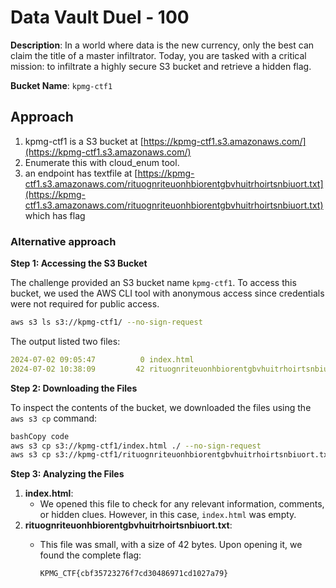 # Data Vault Duel - 100

**Description**: In a world where data is the new currency, only the best can claim the title of a master infiltrator. Today, you are tasked with a critical mission: to infiltrate a highly secure S3 bucket and retrieve a hidden flag.

**Bucket Name**: `kpmg-ctf1`

## Approach

1. kpmg-ctf1 is a S3 bucket at [https://kpmg-ctf1.s3.amazonaws.com/](https://kpmg-ctf1.s3.amazonaws.com/)
2. Enumerate this with cloud_enum tool.
3. an endpoint has textfile at [https://kpmg-ctf1.s3.amazonaws.com/rituognriteuonhbiorentgbvhuitrhoirtsnbiuort.txt](https://kpmg-ctf1.s3.amazonaws.com/rituognriteuonhbiorentgbvhuitrhoirtsnbiuort.txt) which has flag

### Alternative approach

**Step 1: Accessing the S3 Bucket**

The challenge provided an S3 bucket name `kpmg-ctf1`. To access this bucket, we used the AWS CLI tool with anonymous access since credentials were not required for public access.

```bash
aws s3 ls s3://kpmg-ctf1/ --no-sign-request
```

The output listed two files:

```yaml
2024-07-02 09:05:47          0 index.html
2024-07-02 10:38:09         42 rituognriteuonhbiorentgbvhuitrhoirtsnbiuort.txt
```

**Step 2: Downloading the Files**

To inspect the contents of the bucket, we downloaded the files using the `aws s3 cp` command:

```bash
bashCopy code
aws s3 cp s3://kpmg-ctf1/index.html ./ --no-sign-request
aws s3 cp s3://kpmg-ctf1/rituognriteuonhbiorentgbvhuitrhoirtsnbiuort.txt ./ --no-sign-request
```

**Step 3: Analyzing the Files**

1. **index.html**:
    - We opened this file to check for any relevant information, comments, or hidden clues. However, in this case, `index.html` was empty.
2. **rituognriteuonhbiorentgbvhuitrhoirtsnbiuort.txt**:
    - This file was small, with a size of 42 bytes. Upon opening it, we found the complete flag:

        ```
        KPMG_CTF{cbf35723276f7cd30486971cd1027a79}
        ```
